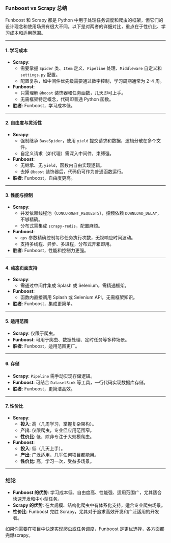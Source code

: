 
### Funboost vs Scrapy 总结

Funboost 和 Scrapy 都是 Python 中用于处理任务调度和爬虫的框架，但它们的设计理念和使用场景有很大不同。以下是对两者的详细对比，重点在于性价比、学习成本和适用范围。

---

#### 1. **学习成本**
- **Scrapy**:
  - 需要掌握 `Spider` 类、`Item` 定义、`Pipeline` 处理、`Middleware` 自定义和 `settings.py` 配置。
  - 配置复杂，如中间件优先级需要通过数字控制，学习周期通常为 2-4 周。
- **Funboost**:
  - 只需理解 `@boost` 装饰器和任务函数，几天即可上手。
  - 无需框架特定概念，代码即普通 Python 函数。
- **胜者**: Funboost，学习成本低。

---

#### 2. **自由度与灵活性**
- **Scrapy**:
  - 强制继承 `BaseSpider`，使用 `yield` 提交请求和数据，逻辑分散在多个文件。
  - 自定义请求（如代理）需深入中间件，束缚强。
- **Funboost**:
  - 无继承、无 `yield`，函数内自由实现逻辑。
  - 去掉 `@boost` 装饰器后，代码仍可作为普通函数运行。
- **胜者**: Funboost，自由度更高。

---

#### 3. **性能与控制**
- **Scrapy**:
  - 并发依赖线程池（`CONCURRENT_REQUESTS`），控频依赖 `DOWNLOAD_DELAY`，不够精确。
  - 分布式需集成 `scrapy-redis`，配置麻烦。
- **Funboost**:
  - `qps` 参数精确控制每秒任务执行次数，无视响应时间波动。
  - 支持多线程、异步、多进程，分布式开箱即用。
- **胜者**: Funboost，性能和控制力更强。

---

#### 4. **动态页面支持**
- **Scrapy**:
  - 需通过中间件集成 Splash 或 Selenium，需精通框架。
- **Funboost**:
  - 函数内直接调用 Splash 或 Selenium API，无需框架知识。
- **胜者**: Funboost，集成更简单。

---

#### 5. **适用范围**
- **Scrapy**: 仅限于爬虫。
- **Funboost**: 可用于爬虫、数据处理、定时任务等多种场景。
- **胜者**: Funboost，适用范围更广。

---

#### 6. **存储**
- **Scrapy**: `Pipeline` 需手动实现存储逻辑。
- **Funboost**: 可结合 `DatasetSink` 等工具，一行代码实现数据库存储。
- **胜者**: Funboost，更简洁高效。

---

#### 7. **性价比**
- **Scrapy**:
  - **投入**: 高（几周学习，掌握复杂架构）。
  - **产出**: 仅限爬虫，专业但应用范围窄。
  - **性价比**: 低，除非专注于大规模爬虫。
- **Funboost**:
  - **投入**: 低（几天上手）。
  - **产出**: 广泛适用，几乎任何项目都能用。
  - **性价比**: 高，学习一次，受益多场景。

---

### 结论
- **Funboost 的优势**: 学习成本低、自由度高、性能强、适用范围广，尤其适合快速开发和中小型任务。
- **Scrapy 的优势**: 在大规模、结构化爬虫中有体系化支持，适合专业爬虫场景。
- **性价比**: Funboost 完胜 Scrapy，尤其对于追求高效开发和广泛适用的开发者。

如果你需要在项目中快速实现爬虫或任务调度，Funboost 是更优选择，各方面都完爆scrapy。